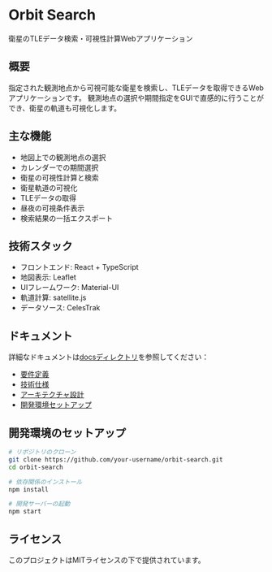 # Orbit Search

衛星のTLEデータ検索・可視性計算Webアプリケーション

## 概要

指定された観測地点から可視可能な衛星を検索し、TLEデータを取得できるWebアプリケーションです。
観測地点の選択や期間指定をGUIで直感的に行うことができ、衛星の軌道も可視化します。

## 主な機能

- 地図上での観測地点の選択
- カレンダーでの期間選択
- 衛星の可視性計算と検索
- 衛星軌道の可視化
- TLEデータの取得
- 昼夜の可視条件表示
- 検索結果の一括エクスポート

## 技術スタック

- フロントエンド: React + TypeScript
- 地図表示: Leaflet
- UIフレームワーク: Material-UI
- 軌道計算: satellite.js
- データソース: CelesTrak

## ドキュメント

詳細なドキュメントは[docsディレクトリ](./docs)を参照してください：

- [要件定義](./docs/requirements.md)
- [技術仕様](./docs/technical-spec.md)
- [アーキテクチャ設計](./docs/architecture.md)
- [開発環境セットアップ](./docs/setup.md)

## 開発環境のセットアップ

```bash
# リポジトリのクローン
git clone https://github.com/your-username/orbit-search.git
cd orbit-search

# 依存関係のインストール
npm install

# 開発サーバーの起動
npm start
```

## ライセンス

このプロジェクトはMITライセンスの下で提供されています。
